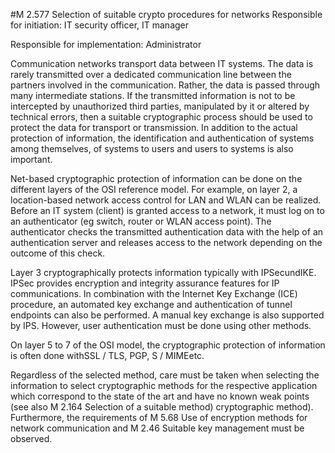 #M 2.577 Selection of suitable crypto procedures for networks
Responsible for initiation: IT security officer, IT manager

Responsible for implementation: Administrator

Communication networks transport data between IT systems. The data is rarely transmitted over a dedicated communication line between the partners involved in the communication. Rather, the data is passed through many intermediate stations. If the transmitted information is not to be intercepted by unauthorized third parties, manipulated by it or altered by technical errors, then a suitable cryptographic process should be used to protect the data for transport or transmission. In addition to the actual protection of information, the identification and authentication of systems among themselves, of systems to users and users to systems is also important.

Net-based cryptographic protection of information can be done on the different layers of the OSI reference model. For example, on layer 2, a location-based network access control for LAN and WLAN can be realized. Before an IT system (client) is granted access to a network, it must log on to an authenticator (eg switch, router or WLAN access point). The authenticator checks the transmitted authentication data with the help of an authentication server and releases access to the network depending on the outcome of this check.

Layer 3 cryptographically protects information typically with IPSecundIKE. IPSec provides encryption and integrity assurance features for IP communications. In combination with the Internet Key Exchange (ICE) procedure, an automated key exchange and authentication of tunnel endpoints can also be performed. A manual key exchange is also supported by IPS. However, user authentication must be done using other methods.

On layer 5 to 7 of the OSI model, the cryptographic protection of information is often done withSSL / TLS, PGP, S / MIMEetc.

Regardless of the selected method, care must be taken when selecting the information to select cryptographic methods for the respective application which correspond to the state of the art and have no known weak points (see also M 2.164 Selection of a suitable method) cryptographic method). Furthermore, the requirements of M 5.68 Use of encryption methods for network communication and M 2.46 Suitable key management must be observed.



